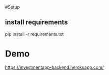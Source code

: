 #Setup
## install requirements
pip install  -r requirements.txt

# Demo
https://investmentapp-backend.herokuapp.com/